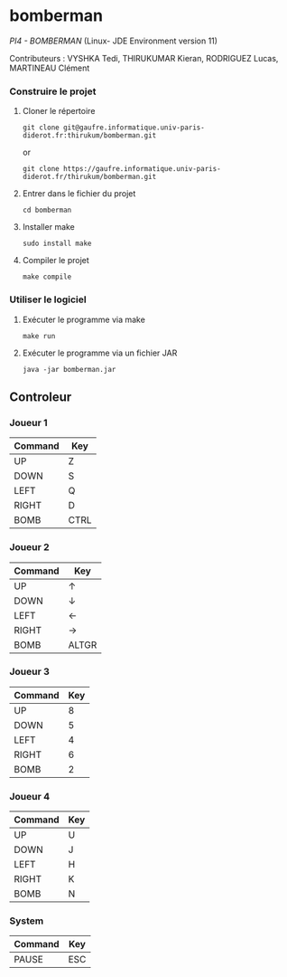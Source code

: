 # bomberman
*PI4 - BOMBERMAN* (Linux- JDE Environment version 11)

Contributeurs : VYSHKA Tedi,   THIRUKUMAR Kieran, RODRIGUEZ Lucas,  MARTINEAU Clément
 

### Construire le projet

1. Cloner le répertoire
    ```
    git clone git@gaufre.informatique.univ-paris-diderot.fr:thirukum/bomberman.git
    ```
   or
    ```
    git clone https://gaufre.informatique.univ-paris-diderot.fr/thirukum/bomberman.git
    ```
2. Entrer dans le fichier du projet
    ```
    cd bomberman
    ```
3. Installer make
    ```
    sudo install make
    ```
4. Compiler le projet
    ```
    make compile
    ```

### Utiliser le logiciel
1. Exécuter le programme via make
    ```
    make run
    ```
2. Exécuter le programme via un fichier JAR
   ```
   java -jar bomberman.jar
   ```

## Controleur
### Joueur 1
| Command | Key |
|---------|-----|
| UP      | Z   |
| DOWN    | S   |
| LEFT    | Q   |
| RIGHT   | D   |
| BOMB    | CTRL|
### Joueur 2
| Command | Key |
|---------|-----|
| UP      | ↑   |
| DOWN    | ↓   |
| LEFT    | ←   |
| RIGHT   | →   |
| BOMB    |ALTGR|

### Joueur 3
| Command | Key |
|---------|-----|
| UP      | 8   |
| DOWN    | 5   |
| LEFT    | 4   |
| RIGHT   | 6   |
| BOMB    | 2   |

### Joueur 4
| Command | Key |
|---------|-----|
| UP      | U   |
| DOWN    | J   |
| LEFT    | H   |
| RIGHT   | K   |
| BOMB    | N   |

### System
| Command       | Key |
|---------------|-----|
| PAUSE         | ESC |



